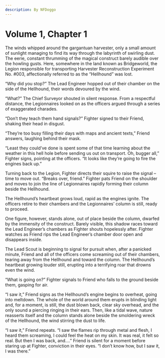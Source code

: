 ```yaml
---
description: By NFDoggo
---
```


# Volume 1, Chapter 1

The winds whipped around the gargantuan harvester, only a small amount of sunlight managing to find its way through the labyrinth of swirling dust. The eerie, constant thrumming of the magical construct barely audible over the howling gusts. Here, somewhere in the land known as Bridgeworld, the Legion responsible for transporting Harvester Reconstruction Experiment No. #003, affectionally referred to as the “Hellhound” was lost.

“Why did you stop?” The Lead Engineer hopped out of their chamber on the side of the Hellhound, their words devoured by the wind.

“What?” The Chief Surveyor shouted in silent response. From a respectful distance, the Legionnaires looked on as the officers argued through a series of exaggerated charades.

“Don’t they teach them hand signals?” Fighter signed to their Friend, shaking their head in disgust.

“They’re too busy filling their days with maps and ancient texts,” Friend answers, laughing behind their mask.

“Least they could’ve done is spent some of that time learning about the weather in this hell hole before sending us out on transport. Oh, bugger all,” Fighter signs, pointing at the officers. “It looks like they’re going to fire the engines back up.”

Turning back to the Legion, Fighter directs their squire to raise the signal – time to move out. “Breaks over, friend.” Fighter pats Friend on the shoulder and moves to join the line of Legionnaires rapidly forming their column beside the Hellhound.

The Hellhound’s heartbeat grows loud, rapid as the engines ignite. The officers retire to their chambers and the Legionnaires’ column is still, ready to proceed.

One figure, however, stands alone, out of place beside the column, dwarfed by the immensity of the construct. Barely visible, this shadow races toward the Lead Engineer’s chambers as Fighter shouts hopelessly after. Fighter watches as Friend rips the Lead Engineer’s chamber door open and disappears inside.

The Lead Scout is beginning to signal for pursuit when, after a panicked minute, Friend and all of the officers come screaming out of their chambers, tearing away from the Hellhound and toward the column. The Hellhound’s heartbeat growing louder still, erupting into a terrifying roar that drowns even the wind.

“What is going on?” Fighter signals to Friend who falls to the ground beside them, gasping for air.

“I saw it,” Friend signs as the Hellhound’s engine begins to overheat, going into meltdown. The whole of the world around them erupts in blinding light and, for a moment, is still, the dust blown back, clear sky overhead, and the only sound a piercing ringing in their ears. Then, like a tidal wave, nature reasserts itself and the column stands alone beside the smoldering wreck of the Hellhound, the wind stirring the dust to life.

“I saw it,” Friend repeats. “I saw the flames rip through metal and flesh, I heard them screaming, I could feel the heat on my skin. It was real, it felt so real. But then I was back, and….” Friend is silent for a moment before staring up at Fighter, conviction in their eyes. “I don’t know how, but I saw it, I was there.”
